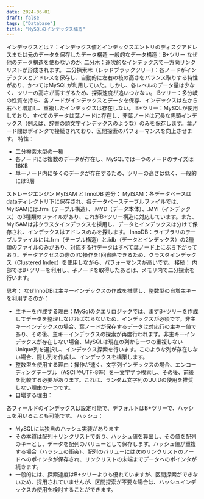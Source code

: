 ```yaml
---
date: 2024-06-01
draft: false
tags: ["Database"]
title: "MySQLのインデックス構造"
---
```


インデックスとは？：インデックス値とインデックスエントリのディスクアドレスまたは元のデータを保存したデータ構造
一般的なデータ構造：B+ツリー
なぜ他のデータ構造を使わないのか:
二分木：逐次的なインデックスで一方向リンクリストが形成されます。
二分探索木（レッドブラックツリー）：各ノードがインデックスとアドレスを保存し、自動的に左右の枝の高さをバランス取りする特性があり、かつてはMySQLが利用していた。しかし、各レベルのデータ量は少なく、ツリーの高さが高すぎるため、探索速度が追いつかない。
Bツリー：多分岐の性質を持ち、各ノードがインデックスとデータを保存、インデックスは左から右へと増加し、重複したインデックスは存在しない。
B+ツリー：MySQLが使用しており、すべてのデータは葉ノードに存在し、非葉ノードは冗長な先頭インデックス（例えば、辞書の頭文字インデックスのような）のみを保存します。葉ノード間はポインタで接続されており、区間探索のパフォーマンスを向上させます。
特性： 
* 二分検索木型の一種 
* 各ノードには複数のデータが存在し、MySQLでは一つのノードのサイズは16KB   
* 単一ノード内に多くのデータが存在するため、ツリーの高さは低く、一般的には3層

ストレージエンジン MyISAM と InnoDB 
差分：
MyISAM：各データベースはdataディレクトリ下に保存され、各データベーステーブルファイルでは、MyISAMには.frm（テーブル構造）、.MYD（データ本体）、.MYI（インデックス）の3種類のファイルがあり、これがB+ツリー構造に対応しています。また、MyISAMは非クラスタインデックスを採用し、データとインデックスは分けて保存され、インデックスはアドレスのみを探します。
InnoDB：ライブラリのテーブルファイルには.frm（テーブル構造）と.idb（データとインデックス）の2種類のファイルのみがあり、対応する行データはすべて葉ノード上にぶら下がっており、データアクセスの際のI/O操作を1回省略できるため、クラスタインデックス（Clustered Index）を使用しながら、パフォーマンスが高いです。
接続：
内部ではB+ツリーを利用し、子ノードを取得したあとは、メモリ内で二分探索を行います。

思考：
なぜInnoDBは主キーインデックスの作成を推奨し、整数型の自増主キーを利用するのか：
* 主キーを作成する理由：MySqlのクエリロジックでは、まずB+ツリーを作成してデータを整理しなければならないため、インデックスが必須です。非主キーインデックスの場合、葉ノードが保存するデータは対応行の主キー値であり、その後、主キーインデックスの探索が再度行われます。非主キーインデックスが存在しない場合、MySQLは現在の列から一つの重複しないUnique列を選択し、インデックス探索を行います。このような列が存在しない場合、隠し列を作成し、インデックスを構築します。
* 整数型を使用する理由：操作が速く、文字列インデックスの場合、エンコーディングテーブル（ASCIIやUTF-8等）を一文字ずつ検索し、その後、前後を比較する必要があります。これは、ランダム文字列のUUIDの使用を推奨しない理由の一つです。
* 自増する理由：

各フィールドのインデックスは設定可能で、デフォルトはB+ツリーで、ハッシュを用いることも可能です。
ハッシュ：
* MySQLには独自のハッシュ実装があります
* その本質は配列＋リンクリストであり、ハッシュ値を算出し、その値を配列のキーとし、データを配列のバリューとして保存します。ハッシュ値が重複する場合（ハッシュの衝突）、配列のバリューには次のリンクリストのノードへのポインタが保存され、リンクリストの末端までデータへのポインタが続きます。
* 一般的には、探索速度はB+ツリーよりも優れていますが、区間探索ができないため、採用されていませんが、区間探索が不要な場合は、ハッシュインデックスの使用を検討することができます。